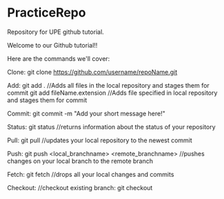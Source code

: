 # PracticeRepo
Repository for UPE github tutorial.

Welcome to our Github tutorial!! 

Here are the commands we'll cover:

Clone:
  git clone https://github.com/username/repoName.git

Add:
  git add . //Adds all files in the local repository and stages them for commit
  git add fileName.extension //Adds file specified in local repository and stages them for commit

Commit:
  git commit -m "Add your short message here!"
  
Status:
  git status //returns information about the status of your repository

Pull:
  git pull //updates your local repository to the newest commit

Push:
  git push <local_branchname> <remote_branchname> //pushes changes on your local branch to the remote branch

Fetch:
  git fetch //drops all your local changes and commits

Checkout:
  //checkout existing branch:
  git checkout <branchname>
